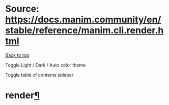 # Source: https://docs.manim.community/en/stable/reference/manim.cli.render.html

[Back to top](#)

Toggle Light / Dark / Auto color theme

Toggle table of contents sidebar

render[¶](#module-manim.cli.render "Link to this heading")
==========================================================